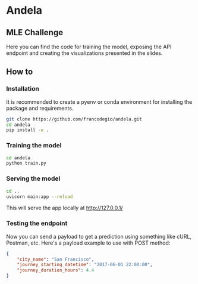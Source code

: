 # Andela

## MLE Challenge

Here you can find the code for training the model, exposing the API endpoint and
creating the visualizations presented in the slides.

## How to

### Installation
It is recommended to create a pyenv or conda environment for installing the package and
requirements.
```sh
git clone https://github.com/francodegio/andela.git
cd andela
pip install -e .
```

### Training the model
```sh
cd andela
python train.py
```

### Serving the model
```sh
cd ..
uvicorn main:app --reload
```
This will serve the app locally at http://127.0.0.1/
### Testing the endpoint
Now you can send a payload to get a prediction using something like cURL, Postman, etc.
Here's a payload example to use with POST method:
```json
{
    "city_name": "San Francisco",
    "journey_starting_datetime": "2017-06-01 22:00:00",
    "journey_duration_hours": 4.4
}
```

